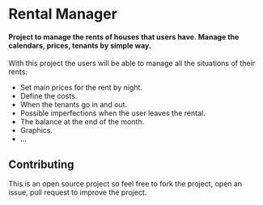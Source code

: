 # Rental Manager

#### Project to manage the rents of houses that users have. Manage the calendars, prices, tenants by simple way.

With this project the users will be able to manage all the situations of their rents:
- Set main prices for the rent by night.
- Define the costs.
- When the tenants go in and out.
- Possible imperfections when the user leaves the rental.
- The balance at the end of the month.
- Graphics.
- ...


## Contributing
This is an open source project so feel free to fork the project, open an issue, pull request to improve the project.
